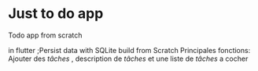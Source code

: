 # Just to do app

Todo app from scratch

 in flutter ;Persist data with SQLite
build from Scratch
Principales fonctions: 
Ajouter des _tâches_ , description de _tâches_ et une liste de _tâches_ a cocher 
